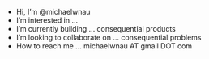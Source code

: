- Hi, I’m @michaelwnau
- I’m interested in ... 
- I’m currently building ... consequential products
- I’m looking to collaborate on ... consequential problems
- How to reach me ... michaelwnau AT gmail DOT com



<!---
michaelwnau/michaelwnau is a ✨ special ✨ repository because its `README.md` (this file) appears on your GitHub profile.
You can click the Preview link to take a look at your changes.
--->

